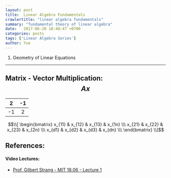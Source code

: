 ```yaml
---
layout: post
title:  Linear Algebra Fundamentals
crawlertitle: "linear algebra fundamentals"
summary: "fundamental theory of linear algebra"
date:   2017-06-20 18:48:47 +0700
categories: posts
tags: ['Linear Algebra Series']
author: Yue
---
```


1. Geometry of Linear Equations
---

## Matrix - Vector Multiplication: $$Ax$$

| 2 | -1 |     
|---|:--:|
|-1 | 2  | 

$$\\[
\begin{bmatrix}
    x_{11}       & x_{12} & x_{13} & x_{1n} \\\
    x_{21}       & x_{22} & x_{23} & x_{2n} \\\
    x_{d1}       & x_{d2} & x_{d3} & x_{dn} \\\
\end{bmatrix}
\\]$$
## References:

#### Video Lectures: 
* [Prof. Gilbert Strang - MIT 18.06 - Lecture 1](https://ocw.mit.edu/courses/mathematics/18-06-linear-algebra-spring-2010/video-lectures/lecture-1-the-geometry-of-linear-equations/)
